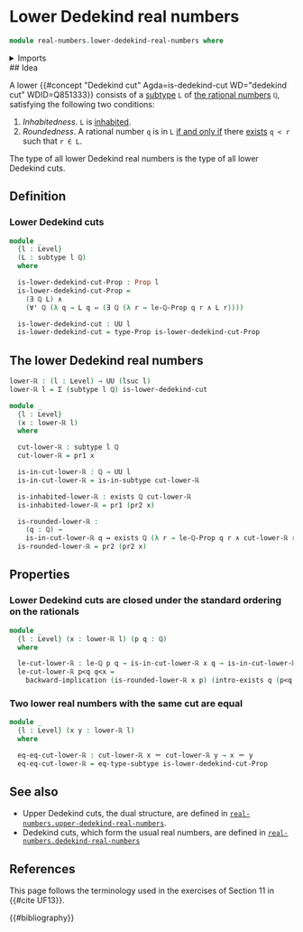 # Lower Dedekind real numbers

```agda
module real-numbers.lower-dedekind-real-numbers where
```

<details><summary>Imports</summary>

```agda
open import elementary-number-theory.rational-numbers
open import elementary-number-theory.strict-inequality-rational-numbers

open import foundation.conjunction
open import foundation.dependent-pair-types
open import foundation.existential-quantification
open import foundation.identity-types
open import foundation.logical-equivalences
open import foundation.propositions
open import foundation.subtypes
open import foundation.universal-quantification
open import foundation.universe-levels
```

</details>
## Idea

A lower
{{#concept "Dedekind cut" Agda=is-dedekind-cut WD="dedekind cut" WDID=Q851333}}
consists of a [subtype](foundation-core.subtypes.md) `L` of
[the rational numbers](elementary-number-theory.rational-numbers.md) `ℚ`,
satisfying the following two conditions:

1. _Inhabitedness_. `L` is [inhabited](foundation.inhabited-subtypes.md).
2. _Roundedness_. A rational number `q` is in `L`
   [if and only if](foundation.logical-equivalences.md) there
   [exists](foundation.existential-quantification.md) `q < r` such that `r ∈ L`.

The type of all lower Dedekind real numbers is the type of all lower Dedekind
cuts.

## Definition

### Lower Dedekind cuts

```agda
module _
  {l : Level}
  (L : subtype l ℚ)
  where

  is-lower-dedekind-cut-Prop : Prop l
  is-lower-dedekind-cut-Prop =
    (∃ ℚ L) ∧
    (∀' ℚ (λ q → L q ⇔ (∃ ℚ (λ r → le-ℚ-Prop q r ∧ L r))))

  is-lower-dedekind-cut : UU l
  is-lower-dedekind-cut = type-Prop is-lower-dedekind-cut-Prop
```

## The lower Dedekind real numbers

```agda
lower-ℝ : (l : Level) → UU (lsuc l)
lower-ℝ l = Σ (subtype l ℚ) is-lower-dedekind-cut

module _
  {l : Level}
  (x : lower-ℝ l)
  where

  cut-lower-ℝ : subtype l ℚ
  cut-lower-ℝ = pr1 x

  is-in-cut-lower-ℝ : ℚ → UU l
  is-in-cut-lower-ℝ = is-in-subtype cut-lower-ℝ

  is-inhabited-lower-ℝ : exists ℚ cut-lower-ℝ
  is-inhabited-lower-ℝ = pr1 (pr2 x)

  is-rounded-lower-ℝ :
    (q : ℚ) →
    is-in-cut-lower-ℝ q ↔ exists ℚ (λ r → le-ℚ-Prop q r ∧ cut-lower-ℝ r)
  is-rounded-lower-ℝ = pr2 (pr2 x)
```

## Properties

### Lower Dedekind cuts are closed under the standard ordering on the rationals

```agda
module _
  {l : Level} (x : lower-ℝ l) (p q : ℚ)
  where

  le-cut-lower-ℝ : le-ℚ p q → is-in-cut-lower-ℝ x q → is-in-cut-lower-ℝ x p
  le-cut-lower-ℝ p<q q<x =
    backward-implication (is-rounded-lower-ℝ x p) (intro-exists q (p<q , q<x))
```

### Two lower real numbers with the same cut are equal

```agda
module _
  {l : Level} (x y : lower-ℝ l)
  where

  eq-eq-cut-lower-ℝ : cut-lower-ℝ x ＝ cut-lower-ℝ y → x ＝ y
  eq-eq-cut-lower-ℝ = eq-type-subtype is-lower-dedekind-cut-Prop
```

## See also

- Upper Dedekind cuts, the dual structure, are defined in
  [`real-numbers.upper-dedekind-real-numbers`](real-numbers.upper-dedekind-real-numbers.md).
- Dedekind cuts, which form the usual real numbers, are defined in
  [`real-numbers.dedekind-real-numbers`](real-numbers.dedekind-real-numbers.md)

## References

This page follows the terminology used in the exercises of Section 11 in
{{#cite UF13}}.

{{#bibliography}}
